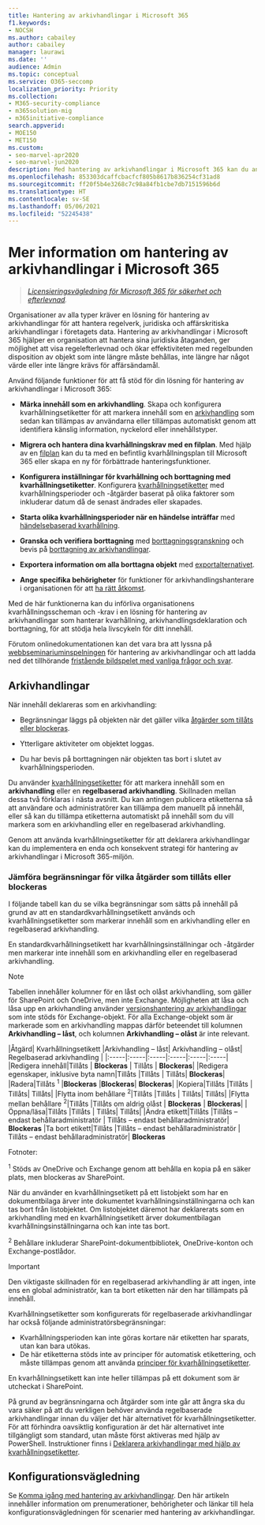 ```yaml
---
title: Hantering av arkivhandlingar i Microsoft 365
f1.keywords:
- NOCSH
ms.author: cabailey
author: cabailey
manager: laurawi
ms.date: ''
audience: Admin
ms.topic: conceptual
ms.service: O365-seccomp
localization_priority: Priority
ms.collection:
- M365-security-compliance
- m365solution-mig
- m365initiative-compliance
search.appverid:
- MOE150
- MET150
ms.custom:
- seo-marvel-apr2020
- seo-marvel-jun2020
description: Med hantering av arkivhandlingar i Microsoft 365 kan du använda kvarhållningsscheman i en filplan som hanterar kvarhållning, arkivhandlingsdeklaration och borttagning.
ms.openlocfilehash: 853303dcaffcbacfcf805b8617b836254cf31ad8
ms.sourcegitcommit: ff20f5b4e3268c7c98a84fb1cbe7db7151596b6d
ms.translationtype: HT
ms.contentlocale: sv-SE
ms.lasthandoff: 05/06/2021
ms.locfileid: "52245438"
---
```

# <a name="learn-about-records-management-in-microsoft-365"></a>Mer information om hantering av arkivhandlingar i Microsoft 365

>*[Licensieringsvägledning för Microsoft 365 för säkerhet och efterlevnad](/office365/servicedescriptions/microsoft-365-service-descriptions/microsoft-365-tenantlevel-services-licensing-guidance/microsoft-365-security-compliance-licensing-guidance).*

Organisationer av alla typer kräver en lösning för hantering av arkivhandlingar för att hantera regelverk, juridiska och affärskritiska arkivhandlingar i företagets data. Hantering av arkivhandlingar i Microsoft 365 hjälper en organisation att hantera sina juridiska åtaganden, ger möjlighet att visa regelefterlevnad och ökar effektiviteten med regelbunden disposition av objekt som inte längre måste behållas, inte längre har något värde eller inte längre krävs för affärsändamål.

Använd följande funktioner för att få stöd för din lösning för hantering av arkivhandlingar i Microsoft 365:

- **Märka innehåll som en arkivhandling**. Skapa och konfigurera kvarhållningsetiketter för att markera innehåll som en [arkivhandling](#records) som sedan kan tillämpas av användarna eller tillämpas automatiskt genom att identifiera känslig information, nyckelord eller innehållstyper.

- **Migrera och hantera dina kvarhållningskrav med en filplan**. Med hjälp av en [filplan](file-plan-manager.md) kan du ta med en befintlig kvarhållningsplan till Microsoft 365 eller skapa en ny för förbättrade hanteringsfunktioner.

- **Konfigurera inställningar för kvarhållning och borttagning med kvarhållningsetiketter**. Konfigurera [kvarhållningsetiketter](retention.md#retention-labels) med kvarhållningsperioder och -åtgärder baserat på olika faktorer som inkluderar datum då de senast ändrades eller skapades.

- **Starta olika kvarhållningsperioder när en händelse inträffar** med [händelsebaserad kvarhållning](event-driven-retention.md).

- **Granska och verifiera borttagning** med [borttagningsgranskning](disposition.md#disposition-reviews) och bevis på [borttagning av arkivhandlingar](disposition.md#disposition-of-records).

- **Exportera information om alla borttagna objekt** med [exportalternativet](disposition.md#filter-and-export-the-views).

- **Ange specifika behörigheter** för funktioner för arkivhandlingshanterare i organisationen för att [ha rätt åtkomst](../security/office-365-security/permissions-in-the-security-and-compliance-center.md).

Med de här funktionerna kan du införliva organisationens kvarhållningsscheman och -krav i en lösning för hantering av arkivhandlingar som hanterar kvarhållning, arkivhandlingsdeklaration och borttagning, för att stödja hela livscykeln för ditt innehåll.

Förutom onlinedokumentationen kan det vara bra att lyssna på [webbseminariuminspelningen](https://aka.ms/MIPC/Video-RecordsManagementWebinar) för hantering av arkivhandlingar och att ladda ned det tillhörande [fristående bildspelet med vanliga frågor och svar](https://aka.ms/MIPC/Blog-RecordsManagementWebinar).

## <a name="records"></a>Arkivhandlingar

När innehåll deklareras som en arkivhandling:

- Begränsningar läggs på objekten när det gäller vilka [åtgärder som tillåts eller blockeras](#compare-restrictions-for-what-actions-are-allowed-or-blocked).

- Ytterligare aktiviteter om objektet loggas.

- Du har bevis på borttagningen när objekten tas bort i slutet av kvarhållningsperioden.

Du använder [kvarhållningsetiketter](retention.md#retention-labels) för att markera innehåll som en **arkivhandling** eller en **regelbaserad arkivhandling**. Skillnaden mellan dessa två förklaras i nästa avsnitt. Du kan antingen publicera etiketterna så att användare och administratörer kan tillämpa dem manuellt på innehåll, eller så kan du tillämpa etiketterna automatiskt på innehåll som du vill markera som en arkivhandling eller en regelbaserad arkivhandling.

Genom att använda kvarhållningsetiketter för att deklarera arkivhandlingar kan du implementera en enda och konsekvent strategi för hantering av arkivhandlingar i Microsoft 365-miljön.

### <a name="compare-restrictions-for-what-actions-are-allowed-or-blocked"></a>Jämföra begränsningar för vilka åtgärder som tillåts eller blockeras

I följande tabell kan du se vilka begränsningar som sätts på innehåll på grund av att en standardkvarhållningsetikett används och kvarhållningsetiketter som markerar innehåll som en arkivhandling eller en regelbaserad arkivhandling. 

En standardkvarhållningsetikett har kvarhållningsinställningar och -åtgärder men markerar inte innehåll som en arkivhandling eller en regelbaserad arkivhandling.

>[!NOTE] 
> Tabellen innehåller kolumner för en låst och olåst arkivhandling, som gäller för SharePoint och OneDrive, men inte Exchange. Möjligheten att låsa och låsa upp en arkivhandling använder [versionshantering av arkivhandlingar](record-versioning.md) som inte stöds för Exchange-objekt. För alla Exchange-objekt som är markerade som en arkivhandling mappas därför beteendet till kolumnen **Arkivhandling – låst**, och kolumnen **Arkivhandling – olåst** är inte relevant.


|Åtgärd| Kvarhållningsetikett |Arkivhandling – låst| Arkivhandling – olåst| Regelbaserad arkivhandling |
|:-----|:-----|:-----|:-----|:-----|:-----|
|Redigera innehåll|Tillåts | **Blockeras** | Tillåts | **Blockeras**|
|Redigera egenskaper, inklusive byta namn|Tillåts |Tillåts | Tillåts| **Blockeras**|
|Radera|Tillåts <sup>1</sup> |**Blockeras** |**Blockeras**| **Blockeras**|
|Kopiera|Tillåts |Tillåts | Tillåts| Tillåts|
|Flytta inom behållare <sup>2</sup>|Tillåts |Tillåts | Tillåts| Tillåts|
|Flytta mellan behållare <sup>2</sup>|Tillåts |Tillåts om aldrig olåst | **Blockeras** | **Blockeras**|
|Öppna/läsa|Tillåts |Tillåts | Tillåts| Tillåts|
|Ändra etikett|Tillåts |Tillåts – endast behållaradministratör | Tillåts – endast behållaradministratör| **Blockeras**
|Ta bort etikett|Tillåts |Tillåts – endast behållaradministratör | Tillåts – endast behållaradministratör| **Blockeras**

Fotnoter:

<sup>1</sup> Stöds av OneDrive och Exchange genom att behålla en kopia på en säker plats, men blockeras av SharePoint.

När du använder en kvarhållningsetikett på ett listobjekt som har en dokumentbilaga ärver inte dokumentet kvarhållningsinställningarna och kan tas bort från listobjektet. Om listobjektet däremot har deklarerats som en arkivhandling med en kvarhållningsetikett ärver dokumentbilagan kvarhållningsinställningarna och kan inte tas bort. 

<sup>2</sup> Behållare inkluderar SharePoint-dokumentbibliotek, OneDrive-konton och Exchange-postlådor.

>[!IMPORTANT] 
> Den viktigaste skillnaden för en regelbaserad arkivhandling är att ingen, inte ens en global administratör, kan ta bort etiketten när den har tillämpats på innehåll. 
>
> Kvarhållningsetiketter som konfigurerats för regelbaserade arkivhandlingar har också följande administratörsbegränsningar:
> - Kvarhållningsperioden kan inte göras kortare när etiketten har sparats, utan kan bara utökas.
> - De här etiketterna stöds inte av principer för automatisk etikettering, och måste tillämpas genom att använda [principer för kvarhållningsetiketter](create-apply-retention-labels.md). 
>
> En kvarhållningsetikett kan inte heller tillämpas på ett dokument som är utcheckat i SharePoint.
> 
> På grund av begränsningarna och åtgärder som inte går att ångra ska du vara säker på att du verkligen behöver använda regelbaserade arkivhandlingar innan du väljer det här alternativet för kvarhållningsetiketter. För att förhindra oavsiktlig konfiguration är det här alternativet inte tillgängligt som standard, utan måste först aktiveras med hjälp av PowerShell. Instruktioner finns i [Deklarera arkivhandlingar med hjälp av kvarhållningsetiketter](declare-records.md).

## <a name="configuration-guidance"></a>Konfigurationsvägledning

Se [Komma igång med hantering av arkivhandlingar](get-started-with-records-management.md). Den här artikeln innehåller information om prenumerationer, behörigheter och länkar till hela konfigurationsvägledningen för scenarier med hantering av arkivhandlingar.